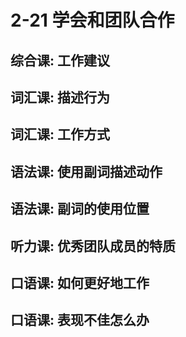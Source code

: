 # 2-21 学会和团队合作

## 综合课: 工作建议

## 词汇课: 描述行为

## 词汇课: 工作方式

## 语法课: 使用副词描述动作

## 语法课: 副词的使用位置

## 听力课: 优秀团队成员的特质

## 口语课: 如何更好地工作

## 口语课: 表现不佳怎么办